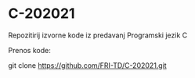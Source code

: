 # C-202021

Repozitirij izvorne kode iz predavanj Programski jezik C

Prenos kode:

  git clone https://github.com/FRI-TD/C-202021.git
